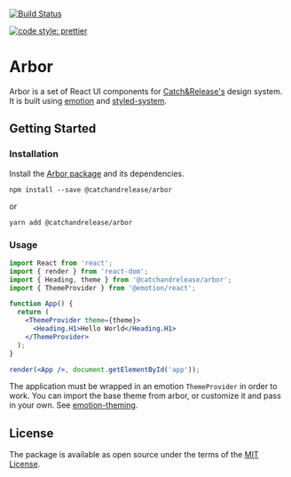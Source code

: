 [![Build
Status](https://travis-ci.com/CatchRelease/arbor.svg?branch=master)](https://travis-ci.com/CatchRelease/arbor)

[![code style:
prettier](https://img.shields.io/badge/code_style-prettier-ff69b4.svg?style=flat-square)](https://github.com/prettier/prettier)

# Arbor

Arbor is a set of React UI components for [Catch&Release's](https://www.catchandrelease.com/) design system.
It is built using [emotion](https://emotion.sh/) and [styled-system](https://github.com/jxnblk/styled-system).

## Getting Started

### Installation

Install the [Arbor package](https://www.npmjs.com/package/@catchandrelease/arbor) and its dependencies.

```
npm install --save @catchandrelease/arbor
```

or

```
yarn add @catchandrelease/arbor
```

### Usage

```jsx
import React from 'react';
import { render } from 'react-dom';
import { Heading, theme } from '@catchandrelease/arbor';
import { ThemeProvider } from '@emotion/react';

function App() {
  return (
    <ThemeProvider theme={theme}>
      <Heading.H1>Hello World</Heading.H1>
    </ThemeProvider>
  );
}

render(<App />, document.getElementById('app'));
```

The application must be wrapped in an emotion `ThemeProvider` in order to work.
You can import the base theme from arbor, or customize it and pass in your own.
See [emotion-theming](https://github.com/emotion-js/emotion/blob/master/docs/theming.mdx).

## License

The package is available as open source under the terms of the [MIT License](https://opensource.org/licenses/MIT).
